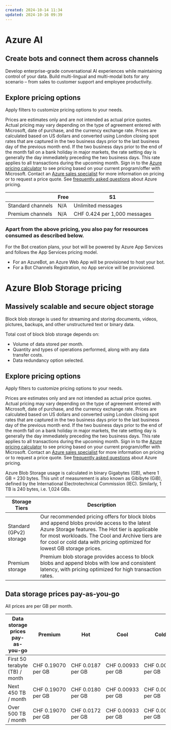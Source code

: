 ```yaml
---
created: 2024-10-14 11:34
updated: 2024-10-16 09:39
---
```

# Azure AI 


## Create bots and connect them across channels

Develop enterprise-grade conversational AI experiences while maintaining control of your data. Build multi-lingual and multi-modal bots for any scenario – from sales to customer support and employee productivity.

## Explore pricing options

Apply filters to customize pricing options to your needs.

Prices are estimates only and are not intended as actual price quotes. Actual pricing may vary depending on the type of agreement entered with Microsoft, date of purchase, and the currency exchange rate. Prices are calculated based on US dollars and converted using London closing spot rates that are captured in the two business days prior to the last business day of the previous month end. If the two business days prior to the end of the month fall on a bank holiday in major markets, the rate setting day is generally the day immediately preceding the two business days. This rate applies to all transactions during the upcoming month. Sign in to the [Azure pricing calculator](https://azure.microsoft.com/en-us/pricing/calculator/) to see pricing based on your current program/offer with Microsoft. Contact an [Azure sales specialist](https://azure.microsoft.com/en-us/contact/pricing/) for more information on pricing or to request a price quote. See [frequently asked questions](https://azure.microsoft.com/en-us/pricing/) about Azure pricing.

||Free|S1|
|---|---|---|
|Standard channels|N/A|Unlimited messages|
|Premium channels|N/A|CHF 0.424 per 1,000 messages|

### Apart from the above pricing, you also pay for resources consumed as described below.

For the Bot creation plans, your bot will be powered by Azure App Services and follows the App Services pricing model.

- For an AzureBot, an Azure Web App will be provisioned to host your bot.
- For a Bot Channels Registration, no App service will be provisioned.

# Azure Blob Storage pricing

## Massively scalable and secure object storage

Block blob storage is used for streaming and storing documents, videos, pictures, backups, and other unstructured text or binary data.

Total cost of block blob storage depends on:

- Volume of data stored per month.
- Quantity and types of operations performed, along with any data transfer costs.
- Data redundancy option selected.

## Explore pricing options

Apply filters to customize pricing options to your needs.

Prices are estimates only and are not intended as actual price quotes. Actual pricing may vary depending on the type of agreement entered with Microsoft, date of purchase, and the currency exchange rate. Prices are calculated based on US dollars and converted using London closing spot rates that are captured in the two business days prior to the last business day of the previous month end. If the two business days prior to the end of the month fall on a bank holiday in major markets, the rate setting day is generally the day immediately preceding the two business days. This rate applies to all transactions during the upcoming month. Sign in to the [Azure pricing calculator](https://azure.microsoft.com/en-us/pricing/calculator/) to see pricing based on your current program/offer with Microsoft. Contact an [Azure sales specialist](https://azure.microsoft.com/en-us/contact/pricing/) for more information on pricing or to request a price quote. See [frequently asked questions](https://azure.microsoft.com/en-us/pricing/) about Azure pricing.

Azure Blob Storage usage is calculated in binary Gigabytes (GB), where 1 GB = 230 bytes. This unit of measurement is also known as Gibibyte (GiB), defined by the International Electrotechnical Commission (IEC). Similarly, 1 TB is 240 bytes, i.e. 1,024 GBs.

|Storage Tiers|Description|
|---|---|
|Standard (GPv2) storage|Our recommended pricing offers for block blobs and append blobs provide access to the latest Azure Storage features. The Hot tier is applicable for most workloads. The Cool and Archive tiers are for cool or cold data with pricing optimized for lowest GB storage prices.|
|Premium storage|Premium blob storage provides access to block blobs and append blobs with low and consistent latency, with pricing optimized for high transaction rates.|

## Data storage prices pay-as-you-go

All prices are per GB per month.

|Data storage prices pay-as-you-go|Premium|Hot|Cool|Cold|Archive|
|---|---|---|---|---|---|
|First 50 terabyte (TB) / month|CHF 0.19070 per GB|CHF 0.0187 per GB|CHF 0.00933 per GB|CHF 0.00437 per GB|CHF 0.00168 per GB|
|Next 450 TB / month|CHF 0.19070 per GB|CHF 0.0180 per GB|CHF 0.00933 per GB|CHF 0.00437 per GB|CHF 0.00168 per GB|
|Over 500 TB / month|CHF 0.19070 per GB|CHF 0.0172 per GB|CHF 0.00933 per GB|CHF 0.00437 per GB|CHF 0.00168 per GB|